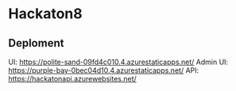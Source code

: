 # Hackaton8

## Deploment
UI: https://polite-sand-09fd4c010.4.azurestaticapps.net/
Admin UI: https://purple-bay-0bec04d10.4.azurestaticapps.net/
API: https://hackatonapi.azurewebsites.net/
